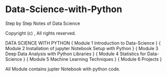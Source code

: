 # Data-Science-with-Python
Step by Step Notes of Data Science

Copyright (c) <year>, <copyright holder>
All rights reserved.

  
DATA SCIENCE WITH PYTHON
  { Module 1 Introduction to Data-Science }
  { Module 2 Installation of jupyter Notebook Setup with Python }
  { Module 3 Deep Data Analysis with Python Libraries }
  { Module 4 Statistics for Data-Science }
  { Module 5 Machine Learning Techniques }
  { Module 6 Projects }
  
  
  
All Module contains jupter Notebook with python code.  
